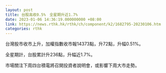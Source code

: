 ```yaml
---
layout: post
title: 台股高收0.5%　全星期升近1.7%
date: 2023-01-06 14:36:19.000000000 +08:00
link: https://news.rthk.hk/rthk/ch/component/k2/1682795-20230106.htm
categories: rthk
---
```


台灣股市收市上升，加權指數收市報14373點，升72點，升幅0.51%。

全星期計，台股累計升236點，升幅近1.7%。

市場關注下周四台積電將召開投資者說明會，或影響下周大市走勢。
